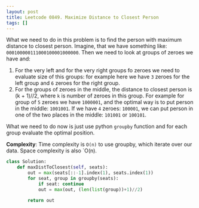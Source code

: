 ```yaml
---
layout: post
title: Leetcode 0849. Maximize Distance to Closest Person
tags: []
---
```


What we need to do in this problem is to find the person with maximum distance to closest person. Imagine, that we have something like:
`000100000111000100001000000`.
Then we need to look at groups of zeroes we have and:
1. For the very left and for the very right groups fo zeroes we need to evaluate size of this groups: for example here we have `3` zeroes for the left group and `6` zeroes for the right group.
2. For the groups of zeroes in the middle, the distance to closest person is (k + 1)//2, where `k` is number of zeroes in this group. For example for group of `5` zeroes we have `1000001`, and the optimal way is to put person in the middle: `1001001`. If we have `4` zeroes: `100001`, we can put person in one of the two places in the middle: `101001` or `100101`.

What we need to do now is just use python `groupby` function and for each group evaluate the optimal position.

**Complexity**: Time complexity is `O(n)` to use groupby, which iterate over our data. Space complexity is also `O(n).

```python
class Solution:
    def maxDistToClosest(self, seats):
        out = max(seats[::-1].index(1), seats.index(1))
        for seat, group in groupby(seats):
            if seat: continue
            out = max(out, (len(list(group))+1)//2)

        return out
```
